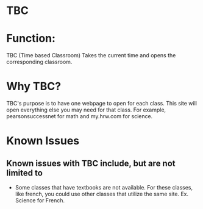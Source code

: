 # TBC
<h1>Function:</h1>
<p>TBC (Time based Classroom) Takes the current time and opens the corresponding classroom.</p>
<h1>Why TBC?</h1>
<p>TBC's purpose is to have one webpage to open for each class. This site will open everything else you may need for that class. For example, pearsonsuccessnet for math and my.hrw.com for science.</p>
<h1>Known Issues</h1>
<h2>Known issues with TBC include, but are not limited to</h2>
<ul><li>Some classes that have textbooks are not available. For these classes, like french, you could use other classes that utilize the same site. Ex. Science for French.</li></ul>
